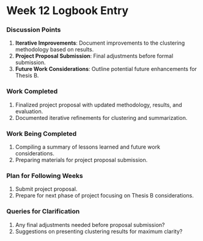 
# Week 12 Logbook Entry

### Discussion Points
1. **Iterative Improvements**: Document improvements to the clustering methodology based on results.
2. **Project Proposal Submission**: Final adjustments before formal submission.
3. **Future Work Considerations**: Outline potential future enhancements for Thesis B.

### Work Completed
1. Finalized project proposal with updated methodology, results, and evaluation.
2. Documented iterative refinements for clustering and summarization.

### Work Being Completed
1. Compiling a summary of lessons learned and future work considerations.
2. Preparing materials for project proposal submission.

### Plan for Following Weeks
1. Submit project proposal.
2. Prepare for next phase of project focusing on Thesis B considerations.

### Queries for Clarification
1. Any final adjustments needed before proposal submission?
2. Suggestions on presenting clustering results for maximum clarity?
